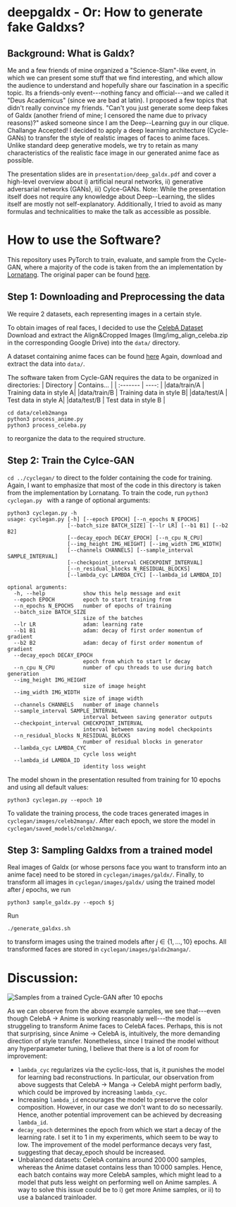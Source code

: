 # deepgaldx - Or: How to generate fake Galdxs?

## Background: What is Galdx? 
Me and a few friends of mine organized a "Science-Slam"-like event, in which we can present some stuff that we find interesting, and which allow the audience to understand and hopefully share our fascination in a specific topic. Its a friends-only event---nothing fancy and official---and we called it "Deus Academicus" (since we are bad at latin).
I proposed a few topics that didn't really convince my friends. "Can't you just generate some deep fakes of Galdx (another friend of mine; I censored the name due to privacy reasons)?" asked someone since I am the Deep--Learning guy in our clique. 
Challange Accepted! 
I decided to apply a deep learning architecture (Cycle-GANs) to transfer the style of realstic images of faces to anime faces. Unlike standard deep generative models, we try to retain as many characteristics of the realistic face image in our generated anime face as possible. 

The presentation slides are in `presentation/deep_galdx.pdf` and cover a high-level overview about i) artificial neural networks, ii) generative adversarial networks (GANs), iii) Cylce-GANs. 
Note: While the presentation itself does not require any knowledge about Deep--Learning, the slides itself are mostly not self-explanatory. Additionally, I tried to avoid as many formulas and technicalities to make the talk as accessible as possible.

# How to use the Software? 
This repository uses PyTorch to train, evaluate, and sample from the Cycle-GAN, where a majority of the code is taken from the an implementation by [Lornatang](https://github.com/Lornatang/CycleGAN-PyTorch). The original paper can be found [here](https://arxiv.org/abs/1703.10593).  

## Step 1: Downloading and Preprocessing the data 
We require 2 datasets, each representing images in a certain style. 

To obtain images of real faces, I decided to use the [CelebA Dataset](https://mmlab.ie.cuhk.edu.hk/projects/CelebA.html)
Download and extract the Align&Cropped Images (Img/img_align_celeba.zip in the corresponding Google Drive) into the `data/` directory.

A dataset containing anime faces can be found [here](https://drive.google.com/file/d/1HG7YnakUkjaxtNMclbl2t5sJwGLcHYsI/view)
Again, download and extract the data into `data/`.

The software taken from Cycle-GAN requires the data to be organized in directories: 
| Directory | Contains... |
| :------- | ----: | 
|data/train/A | Training data in style A|
|data/train/B | Training data in style B|
|data/test/A | Test data in style A|
|data/test/B | Test data in style B |

```
cd data/celeb2manga
python3 process_anime.py
python3 process_celeba.py
```

to reorganize the data to the required structure. 

## Step 2: Train the Cylce-GAN
`cd ../cyclegan/`
to direct to the folder containing the code for training. Again, I want to emphasize that most of the code in this directory is taken from the implementation by Lornatang.
To train the code, run 
```python3 cyclegan.py ```
with a range of optional arguments: 
```
python3 cyclegan.py -h
usage: cyclegan.py [-h] [--epoch EPOCH] [--n_epochs N_EPOCHS]
                   [--batch_size BATCH_SIZE] [--lr LR] [--b1 B1] [--b2 B2]
                   [--decay_epoch DECAY_EPOCH] [--n_cpu N_CPU]
                   [--img_height IMG_HEIGHT] [--img_width IMG_WIDTH]
                   [--channels CHANNELS] [--sample_interval SAMPLE_INTERVAL]
                   [--checkpoint_interval CHECKPOINT_INTERVAL]
                   [--n_residual_blocks N_RESIDUAL_BLOCKS]
                   [--lambda_cyc LAMBDA_CYC] [--lambda_id LAMBDA_ID]

optional arguments:
  -h, --help            show this help message and exit
  --epoch EPOCH         epoch to start training from
  --n_epochs N_EPOCHS   number of epochs of training
  --batch_size BATCH_SIZE
                        size of the batches
  --lr LR               adam: learning rate
  --b1 B1               adam: decay of first order momentum of gradient
  --b2 B2               adam: decay of first order momentum of gradient
  --decay_epoch DECAY_EPOCH
                        epoch from which to start lr decay
  --n_cpu N_CPU         number of cpu threads to use during batch generation
  --img_height IMG_HEIGHT
                        size of image height
  --img_width IMG_WIDTH
                        size of image width
  --channels CHANNELS   number of image channels
  --sample_interval SAMPLE_INTERVAL
                        interval between saving generator outputs
  --checkpoint_interval CHECKPOINT_INTERVAL
                        interval between saving model checkpoints
  --n_residual_blocks N_RESIDUAL_BLOCKS
                        number of residual blocks in generator
  --lambda_cyc LAMBDA_CYC
                        cycle loss weight
  --lambda_id LAMBDA_ID
                        identity loss weight
```

The model shown in the presentation resulted from training for 10 epochs and using all default values:
```
python3 cyclegan.py --epoch 10
```

To validate the training process, the code traces generated images in `cyclegan/images/celeb2manga/`. After each epoch, we store the model in `cyclegan/saved_models/celeb2manga/`.

## Step 3: Sampling Galdxs from a trained model
Real images of Galdx (or whose persons face you want to transform into an anime face) need to be stored in `cyclegan/images/galdx/`. 
Finally, to transform all images in `cyclegan/images/galdx/` using the trained model after $j$ epochs, we run 
```
python3 sample_galdx.py --epoch $j
```
Run 
```
./generate_galdxs.sh 
```
to transform images using the trained models after $j \in \{1,...,10\}$ epochs. 
All transformed faces are stored in `cyclegan/images/galdx2manga/`. 

# Discussion: 

![Samples from a trained Cycle-GAN after 10 epochs](some_results.png)

As we can observe from the above example samples, we see that---even though CelebA -> Anime is working reasonably well---the model is struggeling to transform Anime faces to CelebA faces. Perhaps, this is not that surprising, since Anime -> CelebA is, intuitively, the more demanding direction of style transfer. 
Nonetheless, since I trained the model without any hyperparameter tuning, I believe that there is a lot of room for improvement: 

  - `lambda_cyc` regularizes via the cyclic-loss, that is, it punishes the model for learning bad reconstructions. In particular, our observation from above suggests that CelebA -> Manga -> CelebA might perform badly, which could be improved by increasing `lambda_cyc`. 
  - Increasing `lambda_id` encourages the model to preserve the color composition. However, in our case we don't want to do so necessarily. Hence, another potential improvement can be achieved by decreasing `lambda_id`. 
  - `decay_epoch` determines the epoch from which we start a decay of the learning rate. I set it to $1$ in my experiments, which seem to be way to low. The improvement of the model performance decays very fast, suggesting that decay_epoch should be increased.
  - Unbalanced datasets: CelebA contains around $200\,000$ samples, whereas the Anime dataset contains less than $10\, 000$ samples. Hence, each batch contains way more CelebA samples, which might lead to a model that puts less weight on performing well on Anime samples. A way to solve this issue could be to i) get more Anime samples, or ii) to use a balanced trainloader.
    
